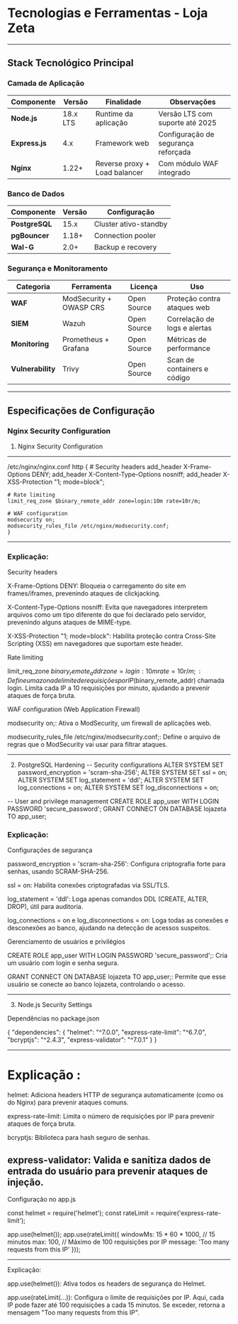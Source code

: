 # Tecnologias e Ferramentas - Loja Zeta

---

## Stack Tecnológico Principal

### Camada de Aplicação
| Componente  | Versão    | Finalidade                 | Observações                          |
|-------------|-----------|----------------------------|--------------------------------------|
| **Node.js** | 18.x LTS  | Runtime da aplicação       | Versão LTS com suporte até 2025      |
| **Express.js** | 4.x    | Framework web              | Configuração de segurança reforçada  |
| **Nginx**   | 1.22+     | Reverse proxy + Load balancer | Com módulo WAF integrado          |

### Banco de Dados
| Componente   | Versão | Configuração          |
|--------------|--------|----------------------|
| **PostgreSQL** | 15.x | Cluster ativo-standby |
| **pgBouncer**  | 1.18+| Connection pooler     |
| **Wal-G**      | 2.0+ | Backup e recovery     |

### Segurança e Monitoramento
| Categoria        | Ferramenta                  | Licença      | Uso                           |
|------------------|-----------------------------|--------------|-------------------------------|
| **WAF**          | ModSecurity + OWASP CRS     | Open Source  | Proteção contra ataques web   |
| **SIEM**         | Wazuh                       | Open Source  | Correlação de logs e alertas  |
| **Monitoring**   | Prometheus + Grafana        | Open Source  | Métricas de performance       |
| **Vulnerability**| Trivy                       | Open Source  | Scan de containers e código   |

---

## Especificações de Configuração

### Nginx Security Configuration
1. Nginx Security Configuration

---
   /etc/nginx/nginx.conf
    http {
    # Security headers
    add_header X-Frame-Options DENY;
    add_header X-Content-Type-Options nosniff;
    add_header X-XSS-Protection "1; mode=block";
    
    # Rate limiting
    limit_req_zone $binary_remote_addr zone=login:10m rate=10r/m;
    
    # WAF configuration
    modsecurity on;
    modsecurity_rules_file /etc/nginx/modsecurity.conf;
    }
---
### Explicação:

Security headers

  X-Frame-Options DENY: Bloqueia o carregamento do site em frames/iframes, prevenindo ataques de clickjacking.

 X-Content-Type-Options nosniff: Evita que navegadores interpretem arquivos como um tipo diferente do que foi declarado pelo servidor, prevenindo alguns ataques de MIME-type.
 
 X-XSS-Protection "1; mode=block": Habilita proteção contra Cross-Site Scripting (XSS) em navegadores que suportam este header.

 Rate limiting

limit_req_zone $binary_remote_addr zone=login:10m rate=10r/m;: Define uma zona de limite de requisições por IP ($binary_remote_addr) chamada login. Limita cada IP a 10 requisições por minuto, ajudando a prevenir ataques de força bruta.

WAF configuration (Web Application Firewall)

modsecurity on;: Ativa o ModSecurity, um firewall de aplicações web.

modsecurity_rules_file /etc/nginx/modsecurity.conf;: Define o arquivo de regras que o ModSecurity vai usar para filtrar ataques.


---

2. PostgreSQL Hardening
-- Security configurations
ALTER SYSTEM SET password_encryption = 'scram-sha-256';
ALTER SYSTEM SET ssl = on;
ALTER SYSTEM SET log_statement = 'ddl';
ALTER SYSTEM SET log_connections = on;
ALTER SYSTEM SET log_disconnections = on;

-- User and privilege management
CREATE ROLE app_user WITH LOGIN PASSWORD 'secure_password';
GRANT CONNECT ON DATABASE lojazeta TO app_user;

### Explicação:

Configurações de segurança

password_encryption = 'scram-sha-256': Configura criptografia forte para senhas, usando SCRAM-SHA-256.

ssl = on: Habilita conexões criptografadas via SSL/TLS.

log_statement = 'ddl': Loga apenas comandos DDL (CREATE, ALTER, DROP), útil para auditoria.

log_connections = on e log_disconnections = on: Loga todas as conexões e desconexões ao banco, ajudando na detecção de acessos suspeitos.

Gerenciamento de usuários e privilégios

CREATE ROLE app_user WITH LOGIN PASSWORD 'secure_password';: Cria um usuário com login e senha segura.

GRANT CONNECT ON DATABASE lojazeta TO app_user;: Permite que esse usuário se conecte ao banco lojazeta, controlando o acesso.

---

3. Node.js Security Settings

Dependências no package.json

{
  "dependencies": {
    "helmet": "^7.0.0",
    "express-rate-limit": "^6.7.0",
    "bcryptjs": "^2.4.3",
    "express-validator": "^7.0.1"
  }
}

---

# Explicação :

helmet: Adiciona headers HTTP de segurança automaticamente (como os do Nginx) para prevenir ataques comuns.

express-rate-limit: Limita o número de requisições por IP para prevenir ataques de força bruta.

bcryptjs: Biblioteca para hash seguro de senhas.

express-validator: Valida e sanitiza dados de entrada do usuário para prevenir ataques de injeção.
---

Configuração no app.js

const helmet = require('helmet');
const rateLimit = require('express-rate-limit');

app.use(helmet());
app.use(rateLimit({
    windowMs: 15 * 60 * 1000, // 15 minutos
    max: 100, // Máximo de 100 requisições por IP
    message: 'Too many requests from this IP'
}));

------
Explicação:

app.use(helmet()): Ativa todos os headers de segurança do Helmet.

app.use(rateLimit(...)): Configura o limite de requisições por IP. Aqui, cada IP pode fazer até 100 requisições a cada 15 minutos. Se exceder, retorna a mensagem "Too many requests from this IP".